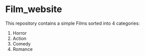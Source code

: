 # Film_website
This repository contains a simple Films sorted into 4 categories: 
<ol>
  <li> Horror</li> 
  <li> Action</li> 
  <li> Comedy</li> 
  <li> Romance</li>
</ol>
